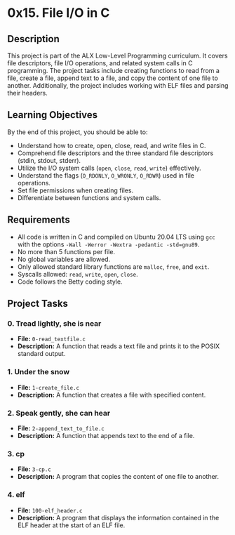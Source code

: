 # 0x15. File I/O in C

## Description

This project is part of the ALX Low-Level Programming curriculum. It covers file descriptors, file I/O operations, and related system calls in C programming. The project tasks include creating functions to read from a file, create a file, append text to a file, and copy the content of one file to another. Additionally, the project includes working with ELF files and parsing their headers.

## Learning Objectives

By the end of this project, you should be able to:

- Understand how to create, open, close, read, and write files in C.
- Comprehend file descriptors and the three standard file descriptors (stdin, stdout, stderr).
- Utilize the I/O system calls (`open`, `close`, `read`, `write`) effectively.
- Understand the flags (`O_RDONLY`, `O_WRONLY`, `O_RDWR`) used in file operations.
- Set file permissions when creating files.
- Differentiate between functions and system calls.

## Requirements

- All code is written in C and compiled on Ubuntu 20.04 LTS using `gcc` with the options `-Wall -Werror -Wextra -pedantic -std=gnu89`.
- No more than 5 functions per file.
- No global variables are allowed.
- Only allowed standard library functions are `malloc`, `free`, and `exit`.
- Syscalls allowed: `read`, `write`, `open`, `close`.
- Code follows the Betty coding style.

## Project Tasks

### 0. Tread lightly, she is near
- **File:** `0-read_textfile.c`
- **Description:** A function that reads a text file and prints it to the POSIX standard output.

### 1. Under the snow
- **File:** `1-create_file.c`
- **Description:** A function that creates a file with specified content.

### 2. Speak gently, she can hear
- **File:** `2-append_text_to_file.c`
- **Description:** A function that appends text to the end of a file.

### 3. cp
- **File:** `3-cp.c`
- **Description:** A program that copies the content of one file to another.

### 4. elf
- **File:** `100-elf_header.c`
- **Description:** A program that displays the information contained in the ELF header at the start of an ELF file.
